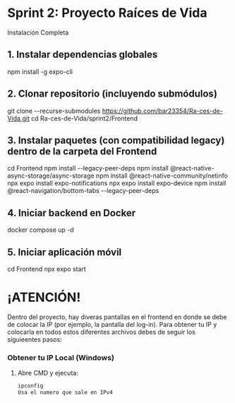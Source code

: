 # Sprint 2: Proyecto Raíces de Vida

Instalación Completa
## 1. Instalar dependencias globales
npm install -g expo-cli

## 2. Clonar repositorio (incluyendo submódulos)
git clone --recurse-submodules https://github.com/bar23354/Ra-ces-de-Vida.git
cd Ra-ces-de-Vida/sprint2/Frontend

## 3. Instalar paquetes (con compatibilidad legacy) dentro de la carpeta del Frontend
cd Frontend
npm install --legacy-peer-deps
npm install @react-native-async-storage/async-storage
npm install @react-native-community/netinfo
npx expo install expo-notifications
npx expo install expo-device
npm install @react-navigation/bottom-tabs --legacy-peer-deps


## 4. Iniciar backend en Docker
docker compose up -d

## 5. Iniciar aplicación móvil
cd Frontend
npx expo start

# ¡ATENCIÓN!
Dentro del proyecto, hay diveras pantallas en el frontend en donde se debe de colocar la IP (por ejemplo, la pantalla del log-in). Para obtener tu IP y colocarla en todos estos diferentes archivos debes de seguir los siguieentes pasos:

### Obtener tu IP Local (Windows)
1. Abre CMD y ejecuta:
   ```cmd
   ipconfig
   Usa el numero que sale en IPv4
